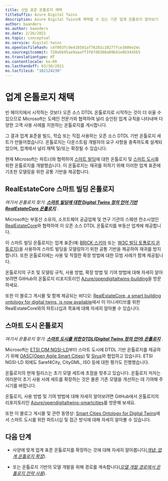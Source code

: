 ```yaml
---
title: 산업 표준 온톨로지 채택
titleSuffix: Azure Digital Twins
description: Azure Digital Twins에 채택할 수 있는 기존 업계 온톨로지 알아보기
author: baanders
ms.author: baanders
ms.date: 2/26/2021
ms.topic: conceptual
ms.service: digital-twins
ms.openlocfilehash: c4f003fc9e418501af76281c10277fce3606e24c
ms.sourcegitcommit: f28ebb95ae9aaaff3f87d8388a09b41e0b3445b5
ms.translationtype: HT
ms.contentlocale: ko-KR
ms.lasthandoff: 03/30/2021
ms.locfileid: "102124230"
---
```

# <a name="adopting-an-industry-ontology"></a>업계 온톨로지 채택

빈 페이지에서 시작하는 것보다 오픈 소스 DTDL 온톨로지로 시작하는 것이 더 쉬울 수 있으므로 Microsoft는 도메인 전문가와 협력하여 널리 승인된 업계 규칙을 나타내며 다양한 고객 사용 사례를 지원하는 온톨로지를 게시합니다. 

그 결과 업계 표준을 빌드, 학습 또는 직접 사용하는 오픈 소스 DTDL 기반 온톨로지 세트가 만들어졌습니다. 온톨로지는 다운스트림 개발자의 요구 사항을 충족하도록 설계되었으며, 업계에서 널리 채택 및/또는 확장될 수 있습니다.

현재 Microsoft는 파트너와 협력하여 [스마트 빌딩](#realestatecore-smart-building-ontology)에 대한 온톨로지 및 [스마트 도시](#smart-cities-ontology)를 위한 온톨로지를 개발했습니다. 이 온톨로지는 재귀를 피하기 위해 이러한 업계 표준에 기초한 모델링을 위한 공통 기반을 제공합니다. 

## <a name="realestatecore-smart-building-ontology"></a>RealEstateCore 스마트 빌딩 온톨로지

*여기서 온톨로지 찾기: [**스마트 빌딩에 대한 Digital Twins 정의 언어 기반 RealEstateCore 온톨로지**](https://github.com/Azure/opendigitaltwins-building)* .

Microsoft는 부동산 소유자, 소프트웨어 공급업체 및 연구 기관의 스웨덴 컨소시엄인 [RealEstateCore](https://www.realestatecore.io/)와 협력하여 이 오픈 소스 DTDL 온톨로지를 부동산 업계에 제공합니다.

이 스마트 빌딩 온톨로지는 업계 표준(예: [BRICK 스키마](https://brickschema.org/ontology/) 또는  [W3C 빌딩 토폴로지 온톨로지)](https://w3c-lbd-cg.github.io/bot/index.html)을 사용하여 스마트 빌딩을 모델링하기 위한 공통 기반을 제공하여 재귀를 방지합니다. 또한 온톨로지에는 사용 및 적절한 확장 방법에 대한 모범 사례가 함께 제공됩니다. 

온톨로지의 구조 및 모델링 규칙, 사용 방법, 확장 방법 및 기여 방법에 대해 자세히 알아보려면 GitHub의 온톨로지 리포지토리인 [Azure/opendigitaltwins-building](https://github.com/Azure/opendigitaltwins-building)을 방문하세요. 

또한 이 블로그 게시물 및 함께 제공되는 비디오: [RealEstateCore, a smart building ontology for digital twins, is now available](https://techcommunity.microsoft.com/t5/internet-of-things/realestatecore-a-smart-building-ontology-for-digital-twins-is/ba-p/1914794)에서 이 이니셔티브를 위한 RealEstateCore와의 파트너십과 목표에 대해 자세히 알아볼 수 있습니다.

## <a name="smart-cities-ontology"></a>스마트 도시 온톨로지

*여기서 온톨로지 찾기: [**스마트 도시를 위한 DTDL(Digital Twins 정의 언어) 온톨로지**](https://github.com/Azure/opendigitaltwins-smartcities)* .

Microsoft는 [ETSI CIM NGSI-LD](https://www.etsi.org/committee/cim)부터 스마트 도시에 DTDL 기반 온톨로지를 제공하기 위해 [OASC(Open Agile Smart Cities)](https://oascities.org/) 및 [Sirus](https://sirus.be/)와 협업하고 있습니다. ETSI NGSI-LD 외에도 Saref4City, CityGML, ISO 등에 대한 평가도 진행했습니다.

온톨로지의 현재 릴리스는 초기 모델 세트에 초점을 맞추고 있습니다. 온톨로지 저자는 여러분이 초기 사용 사례 세트를 확장하는 것은 물론 기존 모델을 개선하는 데 기여해 주시기를 바랍니다. 

온톨로지, 사용 방법 및 기여 방법에 대해 자세히 알아보려면 GitHub에서 온톨로지의 리포지토리인 [Azure/opendigitaltwins-smartcities](https://github.com/Azure/opendigitaltwins-smartcities)를 방문해 보세요. 

또한 이 블로그 게시물 및 관련 동영상: [Smart Cities Ontology for Digital Twins](https://techcommunity.microsoft.com/t5/internet-of-things/smart-cities-ontology-for-digital-twins/ba-p/2166585)에서 스마트 도시를 위한 파트너십 및 접근 방식에 대해 자세히 알아볼 수 있습니다.

## <a name="next-steps"></a>다음 단계

* 사양에 맞게 업계 표준 온톨로지를 확장하는 것에 대해 자세히 알아봅니다([*개념: 업계 온톨로지 확장*](concepts-ontologies-extend.md)).

* 또는 온톨로지 기반의 모델 개발을 위해 경로를 계속합니다([*모델 개발 경로에서 온톨로지 전략 사용*](concepts-ontologies.md#using-ontology-strategies-in-a-model-development-path)).